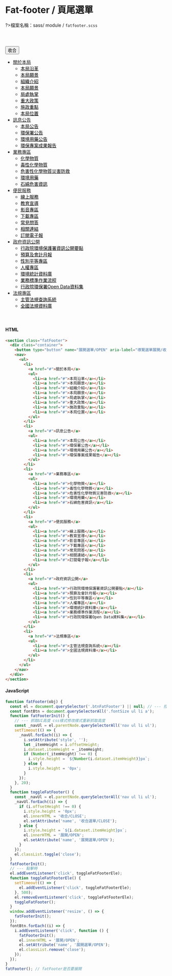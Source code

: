 # Fat-footer / 頁尾選單

?>檔案名稱：sass/ module / `fatfooter.scss`

 <section class="fatFooter">
        <div class="container">
          <button type="button" name="展開選單/OPEN" aria-label="導覽選單展開/收合" class="btn btnFatFooter">收合</button>
          <nav>
            <ul>
              <li>
                <a href="#">關於本局</a>
                <ul>
                  <li><a href="#">本局沿革</a></li>
                  <li><a href="#">本局願景</a></li>
                  <li><a href="#">組織介紹</a></li>
                  <li><a href="#">本局願景</a></li>
                  <li><a href="#">局處執掌</a></li>
                  <li><a href="#">重大政策</a></li>
                  <li><a href="#">施政重點</a></li>
                  <li><a href="#">本局位置</a></li>
                </ul>
              </li>
              <li>
                <a href="#">訊息公告</a>
                <ul>
                  <li><a href="#">本局公告</a></li>
                  <li><a href="#">環保署公告</a></li>
                  <li><a href="#">環境用藥公告</a></li>
                  <li><a href="#">環保專案成果報告</a></li>
                </ul>
              </li>
              <li>
                <a href="#">業務專區</a>
                <ul>
                  <li><a href="#">化學物質</a></li>
                  <li><a href="#">毒性化學物質</a></li>
                  <li><a href="#">危害性化學物質災害防救</a></li>
                  <li><a href="#">環境用藥</a></li>
                  <li><a href="#">石綿危害資訊</a></li>
                </ul>
              </li>
              <li>
                <a href="#">便民服務</a>
                <ul>
                  <li><a href="#">線上服務</a></li>
                  <li><a href="#">教育宣導</a></li>
                  <li><a href="#">影音專區</a></li>
                  <li><a href="#">下載專區</a></li>
                  <li><a href="#">常見問答</a></li>
                  <li><a href="#">相關連結</a></li>
                  <li><a href="#">訂閱電子報</a></li>
                </ul>
              </li>
              <li>
                <a href="#">政府資訊公開</a>
                <ul>
                  <li><a href="#">行政院環境保護署資訊公開要點</a></li>
                  <li><a href="#">預算及會計月報</a></li>
                  <li><a href="#">性別平等專區</a></li>
                  <li><a href="#">人權專區</a></li>
                  <li><a href="#">環境統計資料庫</a></li>
                  <li><a href="#">業務標準作業流程</a></li>
                  <li><a href="#">行政院環保署Open Data資料集</a></li>
                </ul>
              </li>
              <li>
                <a href="#">法規專區</a>
                <ul>
                  <li><a href="#">主管法規查詢系統</a></li>
                  <li><a href="#">全國法規資料庫</a></li>
                </ul>
              </li>
            </ul>
          </nav>
        </div>
      </section>

<!-- tabs:start -->

#### **HTML**

```html
<section class="fatFooter">
  <div class="container">
    <button type="button" name="展開選單/OPEN" aria-label="導覽選單展開/收合" class="btn btnFatFooter">收合</button>
    <nav>
      <ul>
        <li>
          <a href="#">關於本局</a>
          <ul>
            <li><a href="#">本局沿革</a></li>
            <li><a href="#">本局願景</a></li>
            <li><a href="#">組織介紹</a></li>
            <li><a href="#">本局願景</a></li>
            <li><a href="#">局處執掌</a></li>
            <li><a href="#">重大政策</a></li>
            <li><a href="#">施政重點</a></li>
            <li><a href="#">本局位置</a></li>
          </ul>
        </li>
        <li>
          <a href="#">訊息公告</a>
          <ul>
            <li><a href="#">本局公告</a></li>
            <li><a href="#">環保署公告</a></li>
            <li><a href="#">環境用藥公告</a></li>
            <li><a href="#">環保專案成果報告</a></li>
          </ul>
        </li>
        <li>
          <a href="#">業務專區</a>
          <ul>
            <li><a href="#">化學物質</a></li>
            <li><a href="#">毒性化學物質</a></li>
            <li><a href="#">危害性化學物質災害防救</a></li>
            <li><a href="#">環境用藥</a></li>
            <li><a href="#">石綿危害資訊</a></li>
          </ul>
        </li>
        <li>
          <a href="#">便民服務</a>
          <ul>
            <li><a href="#">線上服務</a></li>
            <li><a href="#">教育宣導</a></li>
            <li><a href="#">影音專區</a></li>
            <li><a href="#">下載專區</a></li>
            <li><a href="#">常見問答</a></li>
            <li><a href="#">相關連結</a></li>
            <li><a href="#">訂閱電子報</a></li>
          </ul>
        </li>
        <li>
          <a href="#">政府資訊公開</a>
          <ul>
            <li><a href="#">行政院環境保護署資訊公開要點</a></li>
            <li><a href="#">預算及會計月報</a></li>
            <li><a href="#">性別平等專區</a></li>
            <li><a href="#">人權專區</a></li>
            <li><a href="#">環境統計資料庫</a></li>
            <li><a href="#">業務標準作業流程</a></li>
            <li><a href="#">行政院環保署Open Data資料集</a></li>
          </ul>
        </li>
        <li>
          <a href="#">法規專區</a>
          <ul>
            <li><a href="#">主管法規查詢系統</a></li>
            <li><a href="#">全國法規資料庫</a></li>
          </ul>
        </li>
      </ul>
    </nav>
  </div>
</section>
```

#### **JavaScript**

```javascript
function fatFooter(obj) {
  const el = document.querySelector('.btnFatFooter') || null; // --- 控制的對象
  const fontBtn = document.querySelectorAll('.fontSize ul li a');
  function fatFooterInit() {
    // --- 抓取UI高度 css樣式修改樣式重新抓取高度
    const _navUl = el.parentNode.querySelectorAll('nav ul li ul');
    setTimeout(() => {
      _navUl.forEach((i) => {
        i.setAttribute('style', '');
        let _itemHeight = i.offsetHeight;
        i.dataset.itemHeight = _itemHeight;
        if (Number(_itemHeight) !== 0) {
          i.style.height = `${Number(i.dataset.itemHeight)}px`;
        } else {
          i.style.height = '0px';
        }
      });
    }, 20);
  }
  function toggleFatFooter() {
    const _navUl = el.parentNode.querySelectorAll('nav ul li ul');
    _navUl.forEach((i) => {
      if (i.offsetHeight !== 0) {
        i.style.height = '0px';
        el.innerHTML = '收合/CLOSE';
        el.setAttribute('name', '收合選單/CLOSE');
      } else {
        i.style.height = `${i.dataset.itemHeight}px`;
        el.innerHTML = '展開/OPEN';
        el.setAttribute('name', '展開選單/OPEN');
      }
    });
    el.classList.toggle('close');
  }
  fatFooterInit();
  // --- 點擊時
  el.addEventListener('click', toggleFatFooterEle);
  function toggleFatFooterEle() {
    setTimeout(() => {
      el.addEventListener('click', toggleFatFooterEle);
    }, 500);
    el.removeEventListener('click', toggleFatFooterEle);
    toggleFatFooter();
  }
  window.addEventListener('resize', () => {
    fatFooterInit();
  });
  fontBtn.forEach((i) => {
    i.addEventListener('click', function () {
      fatFooterInit();
      el.innerHTML = '展開/OPEN';
      el.setAttribute('name', '展開選單/OPEN');
      el.classList.remove('close');
    });
  });
}
fatFooter(); // fatFooter是否要展開
```

<!-- tabs:end -->

<!-- <iframe height="400" style="width: 100%;" scrolling="no" title="Fat-footer / 頁尾選單" src="https://codepen.io/u00hyui/embed/dyNxVWr?height=265&theme-id=dark&default-tab=html,result" frameborder="no" loading="lazy" allowtransparency="true" allowfullscreen="true">
  See the Pen <a href='https://codepen.io/u00hyui/pen/dyNxVWr'>Fat-footer / 頁尾選單</a> by u00hyui
  (<a href='https://codepen.io/u00hyui'>@u00hyui</a>) on <a href='https://codepen.io'>CodePen</a>.
</iframe> -->

<link rel="stylesheet" href="https://hywebu00.github.io/HyUI_v4.0/css/style.css" />
<style>
    .markdown-section ul{
        padding: 0;
    }
    .fatFooter{
      margin:4em 0;
    }
    .fatFooter ul li ul li a{
        font-weight:400;
        color:#000;
    }
</style>
<script>
    function fatFooter(obj) {
  const el = document.querySelector('.btnFatFooter') || null; // --- 控制的對象
  const fontBtn = document.querySelectorAll('.fontSize ul li a');
  function fatFooterInit() {
    // --- 抓取UI高度 css樣式修改樣式重新抓取高度
    const _navUl = el.parentNode.querySelectorAll('nav ul li ul');
    setTimeout(() => {
      _navUl.forEach((i) => {
        i.setAttribute('style', '');
        let _itemHeight = i.offsetHeight;
        i.dataset.itemHeight = _itemHeight;
        if (Number(_itemHeight) !== 0) {
          i.style.height = `${Number(i.dataset.itemHeight)}px`;
        } else {
          i.style.height = '0px';
        }
      });
    }, 20);
  }
  function toggleFatFooter() {
    const _navUl = el.parentNode.querySelectorAll('nav ul li ul');
    _navUl.forEach((i) => {
      if (i.offsetHeight !== 0) {
        i.style.height = '0px';
        el.innerHTML = '收合/CLOSE';
        el.setAttribute('name', '收合選單/CLOSE');
      } else {
        i.style.height = `${i.dataset.itemHeight}px`;
        el.innerHTML = '展開/OPEN';
        el.setAttribute('name', '展開選單/OPEN');
      }
    });
    el.classList.toggle('close');
  }
  fatFooterInit();
  // --- 點擊時
  el.addEventListener('click', toggleFatFooterEle);
  function toggleFatFooterEle() {
    setTimeout(() => {
      el.addEventListener('click', toggleFatFooterEle);
    }, 500);
    el.removeEventListener('click', toggleFatFooterEle);
    toggleFatFooter();
  }
  window.addEventListener('resize', () => {
    fatFooterInit();
  });
  fontBtn.forEach((i) => {
    i.addEventListener('click', function () {
      fatFooterInit();
      el.innerHTML = '展開/OPEN';
      el.setAttribute('name', '展開選單/OPEN');
      el.classList.remove('close');
    });
  });
}
fatFooter(); // fatFooter是否要展開
</script>
